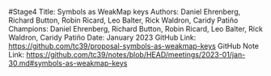 #Stage4
Title: Symbols as WeakMap keys
Authors: Daniel Ehrenberg, Richard Button, Robin Ricard, Leo Balter, Rick Waldron, Caridy Patiño
Champions: Daniel Ehrenberg, Richard Button, Robin Ricard, Leo Balter, Rick Waldron, Caridy Patiño
Date: January 2023
GitHub Link: https://github.com/tc39/proposal-symbols-as-weakmap-keys
GitHub Note Link: https://github.com/tc39/notes/blob/HEAD/meetings/2023-01/jan-30.md#symbols-as-weakmap-keys
